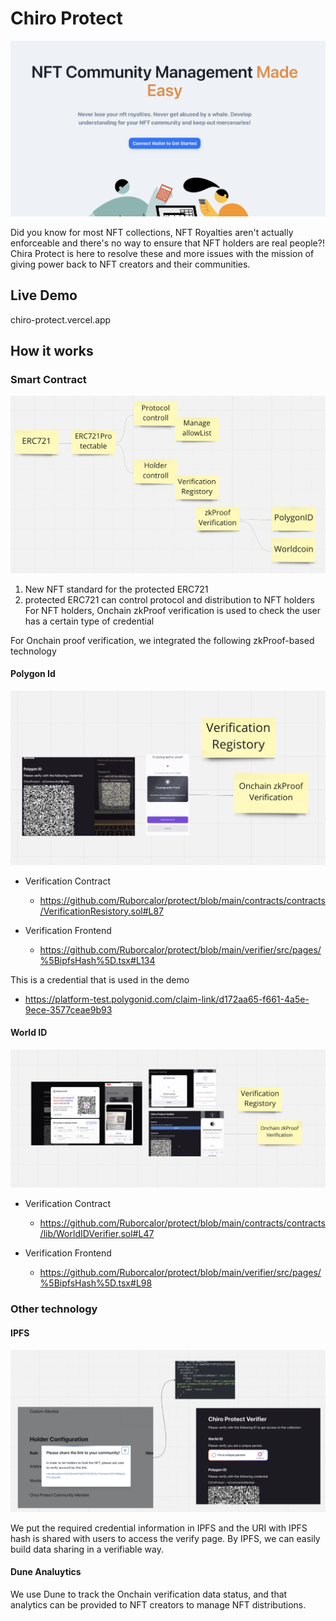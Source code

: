 # Chiro Protect

![screen](./docs/screen.png)

Did you know for most NFT collections, NFT Royalties aren't actually enforceable and there's no way to ensure that NFT holders are real people?! Chira Protect is here to resolve these and more issues with the mission of giving power back to NFT creators and their communities.

## Live Demo
chiro-protect.vercel.app

## How it works

### Smart Contract

![smart-contract-architecture](./docs/smart-contract-architecture.png)

1. New NFT standard for the protected ERC721
2. protected ERC721 can control protocol and distribution to NFT holders
For NFT holders, Onchain zkProof verification is used to check the user has a certain type of credential

For Onchain proof verification, we integrated the following zkProof-based technology

#### Polygon Id

![polygon-id](./docs/polygon-id.png)

- Verification Contract
  - https://github.com/Ruborcalor/protect/blob/main/contracts/contracts/VerificationResistory.sol#L87

- Verification Frontend
  - https://github.com/Ruborcalor/protect/blob/main/verifier/src/pages/%5BipfsHash%5D.tsx#L134
  
This is a credential that is used in the demo
  - https://platform-test.polygonid.com/claim-link/d172aa65-f661-4a5e-9ece-3577ceae9b93

#### World ID

![world-id](./docs/world-id.png)

- Verification Contract
  - https://github.com/Ruborcalor/protect/blob/main/contracts/contracts/lib/WorldIDVerifier.sol#L47

- Verification Frontend 
  - https://github.com/Ruborcalor/protect/blob/main/verifier/src/pages/%5BipfsHash%5D.tsx#L98


### Other technology

#### IPFS

![ipfs-data-integration](./docs/ipfs-data-integration.png)

We put the required credential information in IPFS and the URI with IPFS hash is shared with users to access the verify page. By IPFS, we can easily build data sharing in a verifiable way.

#### Dune Analuytics

We use Dune to track the Onchain verification data status, and that analytics can be provided to NFT creators to manage NFT distributions.
